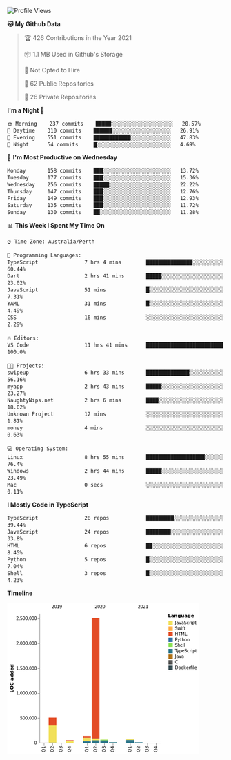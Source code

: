 <!--START_SECTION:waka-->
![Profile Views](http://img.shields.io/badge/Profile%20Views-0-blue)

**🐱 My Github Data** 

> 🏆 426 Contributions in the Year 2021
 > 
> 📦 1.1 MB Used in Github's Storage 
 > 
> 🚫 Not Opted to Hire
 > 
> 📜 62 Public Repositories 
 > 
> 🔑 26 Private Repositories  
 > 
**I'm a Night 🦉** 

```text
🌞 Morning    237 commits    █████░░░░░░░░░░░░░░░░░░░░   20.57% 
🌆 Daytime    310 commits    ██████░░░░░░░░░░░░░░░░░░░   26.91% 
🌃 Evening    551 commits    ████████████░░░░░░░░░░░░░   47.83% 
🌙 Night      54 commits     █░░░░░░░░░░░░░░░░░░░░░░░░   4.69%

```
📅 **I'm Most Productive on Wednesday** 

```text
Monday       158 commits    ███░░░░░░░░░░░░░░░░░░░░░░   13.72% 
Tuesday      177 commits    ███░░░░░░░░░░░░░░░░░░░░░░   15.36% 
Wednesday    256 commits    █████░░░░░░░░░░░░░░░░░░░░   22.22% 
Thursday     147 commits    ███░░░░░░░░░░░░░░░░░░░░░░   12.76% 
Friday       149 commits    ███░░░░░░░░░░░░░░░░░░░░░░   12.93% 
Saturday     135 commits    ███░░░░░░░░░░░░░░░░░░░░░░   11.72% 
Sunday       130 commits    ██░░░░░░░░░░░░░░░░░░░░░░░   11.28%

```


📊 **This Week I Spent My Time On** 

```text
⌚︎ Time Zone: Australia/Perth

💬 Programming Languages: 
TypeScript               7 hrs 4 mins        ███████████████░░░░░░░░░░   60.44% 
Dart                     2 hrs 41 mins       █████░░░░░░░░░░░░░░░░░░░░   23.02% 
JavaScript               51 mins             █░░░░░░░░░░░░░░░░░░░░░░░░   7.31% 
YAML                     31 mins             █░░░░░░░░░░░░░░░░░░░░░░░░   4.49% 
CSS                      16 mins             ░░░░░░░░░░░░░░░░░░░░░░░░░   2.29%

🔥 Editors: 
VS Code                  11 hrs 41 mins      █████████████████████████   100.0%

🐱‍💻 Projects: 
swipeup                  6 hrs 33 mins       ██████████████░░░░░░░░░░░   56.16% 
myapp                    2 hrs 43 mins       █████░░░░░░░░░░░░░░░░░░░░   23.27% 
NaughtyNips.net          2 hrs 6 mins        ████░░░░░░░░░░░░░░░░░░░░░   18.02% 
Unknown Project          12 mins             ░░░░░░░░░░░░░░░░░░░░░░░░░   1.81% 
money                    4 mins              ░░░░░░░░░░░░░░░░░░░░░░░░░   0.63%

💻 Operating System: 
Linux                    8 hrs 55 mins       ███████████████████░░░░░░   76.4% 
Windows                  2 hrs 44 mins       █████░░░░░░░░░░░░░░░░░░░░   23.49% 
Mac                      0 secs              ░░░░░░░░░░░░░░░░░░░░░░░░░   0.11%

```

**I Mostly Code in TypeScript** 

```text
TypeScript               28 repos            █████████░░░░░░░░░░░░░░░░   39.44% 
JavaScript               24 repos            ████████░░░░░░░░░░░░░░░░░   33.8% 
HTML                     6 repos             ██░░░░░░░░░░░░░░░░░░░░░░░   8.45% 
Python                   5 repos             █░░░░░░░░░░░░░░░░░░░░░░░░   7.04% 
Shell                    3 repos             █░░░░░░░░░░░░░░░░░░░░░░░░   4.23%

```


**Timeline**

![Chart not found](https://raw.githubusercontent.com/NWylynko/NWylynko/main/charts/bar_graph.png) 


<!--END_SECTION:waka-->
